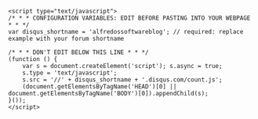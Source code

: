 <!-- Place your <script> tags here. -->

<!-- disqus comment counter -->
    <script type="text/javascript">
    /* * * CONFIGURATION VARIABLES: EDIT BEFORE PASTING INTO YOUR WEBPAGE * * */
    var disqus_shortname = 'alfredossoftwareblog'; // required: replace example with your forum shortname

    /* * * DON'T EDIT BELOW THIS LINE * * */
    (function () {
        var s = document.createElement('script'); s.async = true;
        s.type = 'text/javascript';
        s.src = '//' + disqus_shortname + '.disqus.com/count.js';
        (document.getElementsByTagName('HEAD')[0] || document.getElementsByTagName('BODY')[0]).appendChild(s);
    }());
    </script>
<!-- /disqus comment counter -->
		
		
		
<!-- google analytics -->
<script>
  (function(i,s,o,g,r,a,m){i['GoogleAnalyticsObject']=r;i[r]=i[r]||function(){
  (i[r].q=i[r].q||[]).push(arguments)},i[r].l=1*new Date();a=s.createElement(o),
  m=s.getElementsByTagName(o)[0];a.async=1;a.src=g;m.parentNode.insertBefore(a,m)
  })(window,document,'script','//www.google-analytics.com/analytics.js','ga');

  ga('create', 'PASTE_YOUR_GOOGLE_CODE_HERE', 'auto');
  ga('send', 'pageview');

</script>
<!-- /google analytics -->